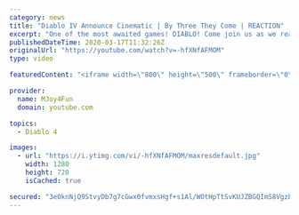 ```yaml
---
category: news
title: "Diablo IV Announce Cinematic | By Three They Come | REACTION"
excerpt: "One of the most awaited games! DIABLO! Come join us as we react to Diablo IV Announce Cinematic - By Three They Come! Be scared and be amazed in this ..."
publishedDateTime: 2020-03-17T11:32:26Z
originalUrl: "https://youtube.com/watch?v=-hfXNfAFMOM"
type: video

featuredContent: "<iframe width=\"800\" height=\"500\" frameborder=\"0\" src=\"https://www.youtube.com/embed/-hfXNfAFMOM\" allow=\"accelerometer; autoplay; encrypted-media; gyroscope; picture-in-picture\" allowfullscreen></iframe>"

provider:
  name: MJoy4Fun
  domain: youtube.com

topics:
  - Diablo 4

images:
  - url: "https://i.ytimg.com/vi/-hfXNfAFMOM/maxresdefault.jpg"
    width: 1280
    height: 720
    isCached: true

secured: "3eOknNjQ9StvyDb7g7cGwx0fvmxsHgf+s1Al/WOtHpTtSvKUJZBGQImS8Vgzbzr7wsgroIuYr9agw+O9wghtz8kYRVUYlEQjDJWfqI6V/rYqfNV5rLLw8SpLHv2qKOCfOVQrfBea2sOBWU5zJopLB4pVmfDneeulncUoYOHlV71JkOlGlnAaeRAaczrVsTbanSpiMWfE+IH7QKC7emAC5mEmQwuMrN3YmQnlGMex2hNJL+A3EpjCHHZWImm4t/cpjO3xrA6MAh5ipBj6X+3sGosy/IeQskILVcpGY/uW0oOzp0mTecSaW4Wmui6u21N5VDfAReJVFNUV+A16D4nBAW+neFRGFS/+KcBIT1Gxc/JgzR+q6ujH3Z9gHJvMKTh6SGarYEZPiN2dS7xKk8QMQf12/XKfLZPORVxn15FjIbHoRrTmr8wZ/tRQoBXb7z7j;VWw5N08Nxy6oWySN9y5CLw=="
---
```


